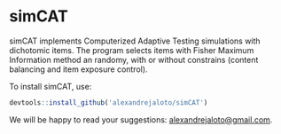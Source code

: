 simCAT
================

simCAT implements Computerized Adaptive Testing simulations with
dichotomic items. The program selects items with Fisher Maximum
Information method an randomy, with or without constrains (content
balancing and item exposure control).

To install simCAT, use:

``` r
devtools::install_github('alexandrejaloto/simCAT')
```

We will be happy to read your suggestions: <alexandrejaloto@gmail.com>.
